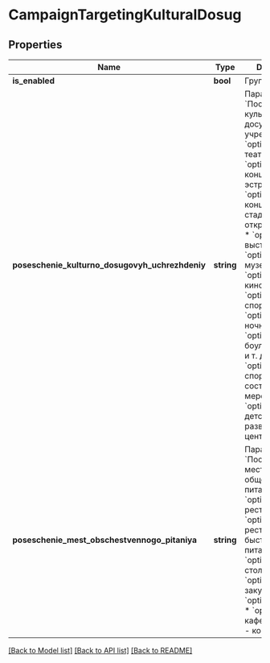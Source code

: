 # CampaignTargetingKulturaIDosug

## Properties
Name | Type | Description | Notes
------------ | ------------- | ------------- | -------------
**is_enabled** | **bool** | Группа включена | [optional] 
**poseschenie_kulturno_dosugovyh_uchrezhdeniy** | **string** | Параметр &#x60;Посещение культурно-досуговых учреждений&#x60;  * &#x60;option_0&#x60; - театры * &#x60;option_1&#x60; - концерты эстрадные * &#x60;option_2&#x60; - концерты на стадионе/под открытым небом * &#x60;option_3&#x60; - выставки * &#x60;option_4&#x60; - музеи * &#x60;option_5&#x60; - кинотеатры * &#x60;option_6&#x60; - спорт-бары * &#x60;option_7&#x60; - ночные клубы * &#x60;option_8&#x60; - боулинг/бильярд и т. д. * &#x60;option_9&#x60; - спортивные состязания/мероприятия * &#x60;option_10&#x60; - детские развлекательные центры | [optional] 
**poseschenie_mest_obschestvennogo_pitaniya** | **string** | Параметр &#x60;Посещение мест общественного питания&#x60;  * &#x60;option_0&#x60; - рестораны * &#x60;option_1&#x60; - рестораны/ кафе быстрого питания * &#x60;option_2&#x60; - столовые * &#x60;option_3&#x60; - закусочные * &#x60;option_4&#x60; - бары * &#x60;option_5&#x60; - кафе * &#x60;option_6&#x60; - кофейни | [optional] 

[[Back to Model list]](../README.md#documentation-for-models) [[Back to API list]](../README.md#documentation-for-api-endpoints) [[Back to README]](../README.md)



